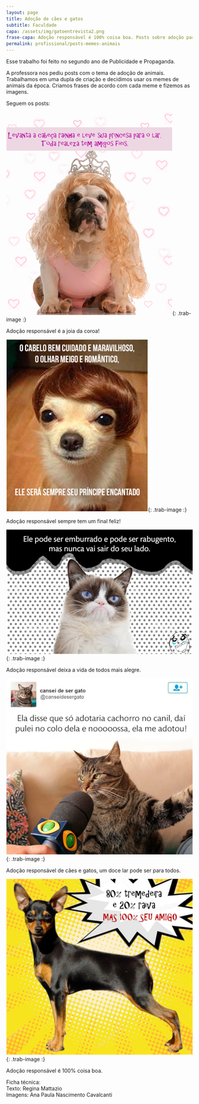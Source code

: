 ```yaml
---
layout: page
title: Adoção de cães e gatos
subtitle: Faculdade
capa: /assets/img/gatoentrevista2.png
frase-capa: Adoção responsável é 100% coisa boa. Posts sobre adoção para faculdade.
permalink: profissional/posts-memes-animais
---
```


Esse trabalho foi feito no segundo ano de Publicidade e Propaganda.

A professora nos pediu posts com o tema de adoção de animais. Trabalhamos em uma dupla de criação e decidimos usar os memes de animais da época. Criamos frases de acordo com cada meme e fizemos as imagens.

Seguem os posts:

![joia da coroa](/assets/img/rainha2.png){: .trab-image :}  
<p class="portif-text">
Adoção responsável é a joia da coroa!
</p>


![final feliz](/assets/img/principe.png){: .trab-image :}  
<p class="portif-text">
Adoção responsável sempre tem um final feliz!
</p>


![vida alegre](/assets/img/rabugento2.png){: .trab-image :}  
<p class="portif-text">
Adoção responsável deixa a vida de todos mais alegre.
</p>


![nooossa](/assets/img/gatoentrevista2.png){: .trab-image :}  
<p class="portif-text">
Adoção responsável de cães e gatos, um doce lar pode ser para todos.
</p>


![tremedeira](/assets/img/tremedeira2.png){: .trab-image :}  
<p class="portif-text">
Adoção responsável é 100% coisa boa.
</p>


Ficha técnica:  
Texto: Regina Mattazio  
Imagens: Ana Paula Nascimento Cavalcanti
